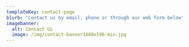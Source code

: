 ```yaml
---
templateKey: contact-page
blurb: 'Contact us by email, phone or through our web form below'
imagebanner:
  alt: Contact Us
  image: /img/contact-banner1600x596-min.jpg
---
```


